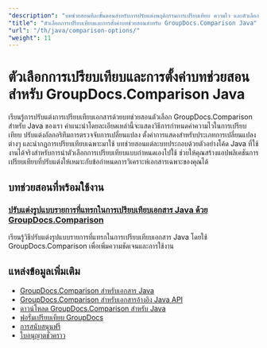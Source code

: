 ```yaml
---
"description": "บทช่วยสอนทีละขั้นตอนสำหรับการปรับแต่งพฤติกรรมการเปรียบเทียบ ความไว และตัวเลือกการแสดงผลด้วย GroupDocs.Comparison สำหรับ Java"
"title": "ตัวเลือกการเปรียบเทียบและการตั้งค่าบทช่วยสอนสำหรับ GroupDocs.Comparison Java"
"url": "/th/java/comparison-options/"
"weight": 11
---
```


# ตัวเลือกการเปรียบเทียบและการตั้งค่าบทช่วยสอนสำหรับ GroupDocs.Comparison Java

เรียนรู้การปรับแต่งการเปรียบเทียบเอกสารด้วยบทช่วยสอนตัวเลือก GroupDocs.Comparison สำหรับ Java ของเรา คำแนะนำโดยละเอียดเหล่านี้จะแสดงวิธีการกำหนดค่าความไวในการเปรียบเทียบ ปรับแต่งอัลกอริทึมการตรวจจับการเปลี่ยนแปลง ตั้งค่าการแสดงสำหรับประเภทการเปลี่ยนแปลงต่างๆ และนำกฎการเปรียบเทียบเฉพาะมาใช้ บทช่วยสอนแต่ละบทประกอบด้วยตัวอย่างโค้ด Java ที่ใช้งานได้จริงสำหรับการนำตัวเลือกการเปรียบเทียบแบบกำหนดเองไปใช้ ช่วยให้คุณสร้างแอปพลิเคชันการเปรียบเทียบที่ปรับแต่งให้เหมาะกับข้อกำหนดการวิเคราะห์เอกสารเฉพาะของคุณได้

## บทช่วยสอนที่พร้อมใช้งาน

### [ปรับแต่งรูปแบบรายการที่แทรกในการเปรียบเทียบเอกสาร Java ด้วย GroupDocs.Comparison](./groupdocs-comparison-java-custom-inserted-item-styles/)
เรียนรู้วิธีปรับแต่งรูปแบบรายการที่แทรกในการเปรียบเทียบเอกสาร Java โดยใช้ GroupDocs.Comparison เพื่อเพิ่มความชัดเจนและการใช้งาน

## แหล่งข้อมูลเพิ่มเติม

- [GroupDocs.Comparison สำหรับเอกสาร Java](https://docs.groupdocs.com/comparison/java/)
- [GroupDocs.Comparison สำหรับเอกสารอ้างอิง Java API](https://reference.groupdocs.com/comparison/java/)
- [ดาวน์โหลด GroupDocs.Comparison สำหรับ Java](https://releases.groupdocs.com/comparison/java/)
- [ฟอรั่มเปรียบเทียบ GroupDocs](https://forum.groupdocs.com/c/comparison)
- [การสนับสนุนฟรี](https://forum.groupdocs.com/)
- [ใบอนุญาตชั่วคราว](https://purchase.groupdocs.com/temporary-license/)